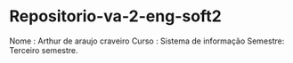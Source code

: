 # Repositorio-va-2-eng-soft2

Nome : Arthur de araujo craveiro
Curso : Sistema de informação 
Semestre: Terceiro semestre. 
